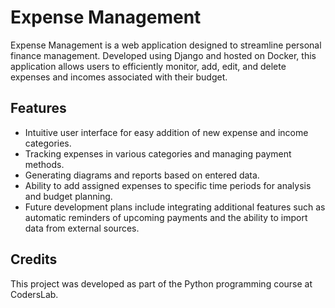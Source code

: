 # Expense Management

Expense Management is a web application designed to streamline personal finance management. Developed using Django and hosted on Docker, this application allows users to efficiently monitor, add, edit, and delete expenses and incomes associated with their budget.

## Features

- Intuitive user interface for easy addition of new expense and income categories.
- Tracking expenses in various categories and managing payment methods.
- Generating diagrams and reports based on entered data.
- Ability to add assigned expenses to specific time periods for analysis and budget planning.
- Future development plans include integrating additional features such as automatic reminders of upcoming payments and the ability to import data from external sources.
  
## Credits

This project was developed as part of the Python programming course at CodersLab.


